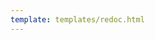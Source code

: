 ```yaml
---
template: templates/redoc.html
---
```


<redoc spec-url='{{base_path}}/apis/restapis/approvals.yaml'></redoc>
<script src="https://cdn.jsdelivr.net/npm/redoc@next/bundles/redoc.standalone.js"> </script>